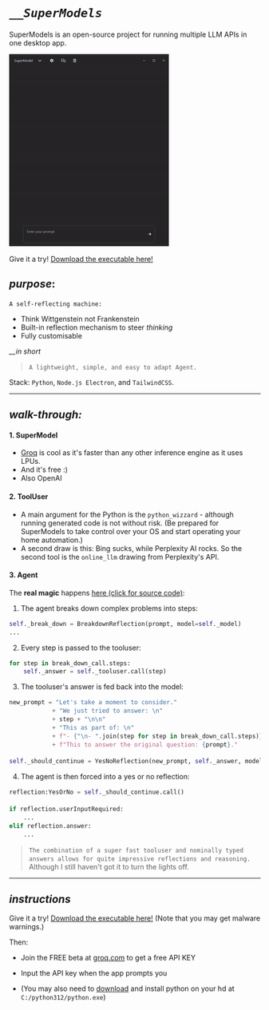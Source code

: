 # *`__SuperModels`*

SuperModels is an open-source project for running multiple LLM APIs in one desktop app. 

![Not a llama](examples/output.gif)

Give it a try! [Download the executable here!](https://drive.google.com/file/d/1-Gxk9jkKhGLpx7jq6kFIVsU9OTPjgDfv/view?usp=sharing)

## *purpose*: 

`A self-reflecting machine:` 

- Think Wittgenstein not Frankenstein
- Built-in reflection mechanism to steer *thinking*
- Fully customisable

*__in short*
> `A lightweight, simple, and easy to adapt Agent.`

Stack: `Python`, `Node.js Electron`, and `TailwindCSS`.

---

## *walk-through:*

#### 1. SuperModel
- [Groq](https://groq.com/) is cool as it's faster than any other inference engine as it uses LPUs.
- And it's free :)
- Also OpenAI

#### 2. ToolUser
- A main argument for the Python is the `python_wizzard` - although running generated code is not without risk. (Be prepared for SuperModels to take control over your OS and start operating your home automation.)
- A second draw is this: Bing sucks, while Perplexity AI rocks. So the second tool is the `online_llm` drawing from Perplexity's API. 

#### 3. Agent
The **real magic** happens [here (click for source code)](https://github.com/JohannesVC/supermodels/tree/master/python/dispatch/_agent): 

1. The agent breaks down complex problems into steps:
```python
self._break_down = BreakdownReflection(prompt, model=self._model)
...
```
2. Every step is passed to the tooluser:
```python
for step in break_down_call.steps:
    self._answer = self._tooluser.call(step)
```
3. The tooluser's answer is fed back into the model:
```python
new_prompt = "Let's take a moment to consider."
            + "We just tried to answer: \n"
            + step + "\n\n"
            + "This as part of: \n"
            + f"- {"\n- ".join(step for step in break_down_call.steps)} \n\n"
            + f"This to answer the original question: {prompt}."
         
self._should_continue = YesNoReflection(new_prompt, self._answer, model=self._model)
```
4. The agent is then forced into a yes or no reflection:
```python
reflection:YesOrNo = self._should_continue.call()

if reflection.userInputRequired:
    ...
elif reflection.answer: 
    ...
```
>`The combination of a super fast tooluser and nominally typed answers allows for quite impressive reflections and reasoning.` Although I still haven't got it to turn the lights off.

---

## *instructions*

Give it a try! [Download the executable here!](https://drive.google.com/file/d/1-Gxk9jkKhGLpx7jq6kFIVsU9OTPjgDfv/view?usp=sharing) (Note that you may get malware warnings.)

Then:

- Join the FREE beta at [groq.com](https://groq.com/) to get a free API KEY 
- Input the API key when the app prompts you

- (You may also need to [download](https://www.python.org/downloads/) and install python on your hd at `C:/python312/python.exe`)